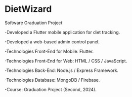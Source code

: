# DietWizard
Software Graduation Project



-Developed a Flutter mobile application for diet tracking.

-Developed a web-based admin control panel.

-Technologies Front-End for Mobile: Flutter.

-Technologies Front-End for Web: HTML / CSS / JavaScript.

-Technologies Back-End: Node.js / Express Framework.

-Technologies Database: MongoDB / Firebase.

-Course: Graduation Project (Second, 2024).


